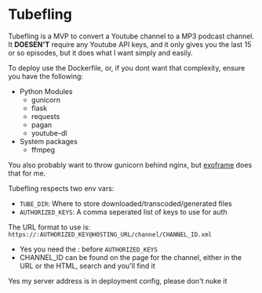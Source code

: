 # Tubefling
Tubefling is a MVP to convert a Youtube channel to a MP3 podcast channel.
It **DOESEN'T** require any Youtube API keys, and it only gives you the last 15 or so episodes, but it does what I want simply and easily.

To deploy use the Dockerfile, or, if you dont want that complexity, ensure you have the following:
* Python Modules
    * gunicorn
    * flask
    * requests 
    * pagan 
    * youtube-dl
* System packages
    * ffmpeg

You also probably want to throw gunicorn behind nginx, but [exoframe](https://github.com/exoframejs/exoframe) does that for me.

Tubefling respects two env vars:
* `TUBE_DIR`: Where to store downloaded/transcoded/generated files
* `AUTHORIZED_KEYS`: A comma seperated list of keys to use for auth

The URL format to use is: `https://:AUTHORIZED_KEY@HOSTING_URL/channel/CHANNEL_ID.xml`
* Yes you need the : before `AUTHORIZED_KEYS`
* CHANNEL_ID can be found on the page for the channel, either in the URL or the HTML, search and you'll find it


Yes my server address is in deployment config, please don't nuke it